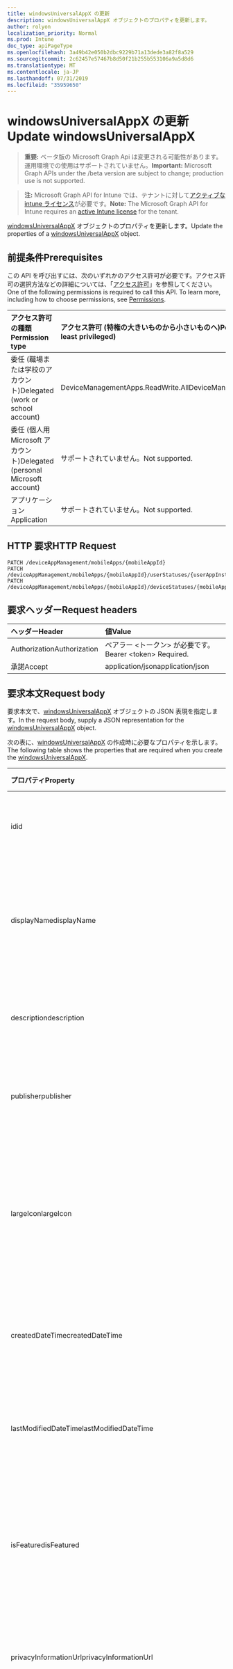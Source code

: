 ```yaml
---
title: windowsUniversalAppX の更新
description: windowsUniversalAppX オブジェクトのプロパティを更新します。
author: rolyon
localization_priority: Normal
ms.prod: Intune
doc_type: apiPageType
ms.openlocfilehash: 3a49b42e050b2dbc9229b71a13dede3a82f8a529
ms.sourcegitcommit: 2c62457e57467b8d50f21b255b553106a9a5d8d6
ms.translationtype: MT
ms.contentlocale: ja-JP
ms.lasthandoff: 07/31/2019
ms.locfileid: "35959650"
---
```

# <a name="update-windowsuniversalappx"></a><span data-ttu-id="fb20c-103">windowsUniversalAppX の更新</span><span class="sxs-lookup"><span data-stu-id="fb20c-103">Update windowsUniversalAppX</span></span>

> <span data-ttu-id="fb20c-104">**重要:** ベータ版の Microsoft Graph Api は変更される可能性があります。運用環境での使用はサポートされていません。</span><span class="sxs-lookup"><span data-stu-id="fb20c-104">**Important:** Microsoft Graph APIs under the /beta version are subject to change; production use is not supported.</span></span>

> <span data-ttu-id="fb20c-105">**注:** Microsoft Graph API for Intune では、テナントに対して[アクティブな intune ライセンス](https://go.microsoft.com/fwlink/?linkid=839381)が必要です。</span><span class="sxs-lookup"><span data-stu-id="fb20c-105">**Note:** The Microsoft Graph API for Intune requires an [active Intune license](https://go.microsoft.com/fwlink/?linkid=839381) for the tenant.</span></span>

<span data-ttu-id="fb20c-106">[windowsUniversalAppX](../resources/intune-apps-windowsuniversalappx.md) オブジェクトのプロパティを更新します。</span><span class="sxs-lookup"><span data-stu-id="fb20c-106">Update the properties of a [windowsUniversalAppX](../resources/intune-apps-windowsuniversalappx.md) object.</span></span>

## <a name="prerequisites"></a><span data-ttu-id="fb20c-107">前提条件</span><span class="sxs-lookup"><span data-stu-id="fb20c-107">Prerequisites</span></span>
<span data-ttu-id="fb20c-p101">この API を呼び出すには、次のいずれかのアクセス許可が必要です。アクセス許可の選択方法などの詳細については、「[アクセス許可](/graph/permissions-reference)」を参照してください。</span><span class="sxs-lookup"><span data-stu-id="fb20c-p101">One of the following permissions is required to call this API. To learn more, including how to choose permissions, see [Permissions](/graph/permissions-reference).</span></span>

|<span data-ttu-id="fb20c-110">アクセス許可の種類</span><span class="sxs-lookup"><span data-stu-id="fb20c-110">Permission type</span></span>|<span data-ttu-id="fb20c-111">アクセス許可 (特権の大きいものから小さいものへ)</span><span class="sxs-lookup"><span data-stu-id="fb20c-111">Permissions (from most to least privileged)</span></span>|
|:---|:---|
|<span data-ttu-id="fb20c-112">委任 (職場または学校のアカウント)</span><span class="sxs-lookup"><span data-stu-id="fb20c-112">Delegated (work or school account)</span></span>|<span data-ttu-id="fb20c-113">DeviceManagementApps.ReadWrite.All</span><span class="sxs-lookup"><span data-stu-id="fb20c-113">DeviceManagementApps.ReadWrite.All</span></span>|
|<span data-ttu-id="fb20c-114">委任 (個人用 Microsoft アカウント)</span><span class="sxs-lookup"><span data-stu-id="fb20c-114">Delegated (personal Microsoft account)</span></span>|<span data-ttu-id="fb20c-115">サポートされていません。</span><span class="sxs-lookup"><span data-stu-id="fb20c-115">Not supported.</span></span>|
|<span data-ttu-id="fb20c-116">アプリケーション</span><span class="sxs-lookup"><span data-stu-id="fb20c-116">Application</span></span>|<span data-ttu-id="fb20c-117">サポートされていません。</span><span class="sxs-lookup"><span data-stu-id="fb20c-117">Not supported.</span></span>|

## <a name="http-request"></a><span data-ttu-id="fb20c-118">HTTP 要求</span><span class="sxs-lookup"><span data-stu-id="fb20c-118">HTTP Request</span></span>
<!-- {
  "blockType": "ignored"
}
-->
``` http
PATCH /deviceAppManagement/mobileApps/{mobileAppId}
PATCH /deviceAppManagement/mobileApps/{mobileAppId}/userStatuses/{userAppInstallStatusId}/app
PATCH /deviceAppManagement/mobileApps/{mobileAppId}/deviceStatuses/{mobileAppInstallStatusId}/app
```

## <a name="request-headers"></a><span data-ttu-id="fb20c-119">要求ヘッダー</span><span class="sxs-lookup"><span data-stu-id="fb20c-119">Request headers</span></span>
|<span data-ttu-id="fb20c-120">ヘッダー</span><span class="sxs-lookup"><span data-stu-id="fb20c-120">Header</span></span>|<span data-ttu-id="fb20c-121">値</span><span class="sxs-lookup"><span data-stu-id="fb20c-121">Value</span></span>|
|:---|:---|
|<span data-ttu-id="fb20c-122">Authorization</span><span class="sxs-lookup"><span data-stu-id="fb20c-122">Authorization</span></span>|<span data-ttu-id="fb20c-123">ベアラー &lt;トークン&gt; が必要です。</span><span class="sxs-lookup"><span data-stu-id="fb20c-123">Bearer &lt;token&gt; Required.</span></span>|
|<span data-ttu-id="fb20c-124">承諾</span><span class="sxs-lookup"><span data-stu-id="fb20c-124">Accept</span></span>|<span data-ttu-id="fb20c-125">application/json</span><span class="sxs-lookup"><span data-stu-id="fb20c-125">application/json</span></span>|

## <a name="request-body"></a><span data-ttu-id="fb20c-126">要求本文</span><span class="sxs-lookup"><span data-stu-id="fb20c-126">Request body</span></span>
<span data-ttu-id="fb20c-127">要求本文で、[windowsUniversalAppX](../resources/intune-apps-windowsuniversalappx.md) オブジェクトの JSON 表現を指定します。</span><span class="sxs-lookup"><span data-stu-id="fb20c-127">In the request body, supply a JSON representation for the [windowsUniversalAppX](../resources/intune-apps-windowsuniversalappx.md) object.</span></span>

<span data-ttu-id="fb20c-128">次の表に、[windowsUniversalAppX](../resources/intune-apps-windowsuniversalappx.md) の作成時に必要なプロパティを示します。</span><span class="sxs-lookup"><span data-stu-id="fb20c-128">The following table shows the properties that are required when you create the [windowsUniversalAppX](../resources/intune-apps-windowsuniversalappx.md).</span></span>

|<span data-ttu-id="fb20c-129">プロパティ</span><span class="sxs-lookup"><span data-stu-id="fb20c-129">Property</span></span>|<span data-ttu-id="fb20c-130">型</span><span class="sxs-lookup"><span data-stu-id="fb20c-130">Type</span></span>|<span data-ttu-id="fb20c-131">説明</span><span class="sxs-lookup"><span data-stu-id="fb20c-131">Description</span></span>|
|:---|:---|:---|
|<span data-ttu-id="fb20c-132">id</span><span class="sxs-lookup"><span data-stu-id="fb20c-132">id</span></span>|<span data-ttu-id="fb20c-133">文字列</span><span class="sxs-lookup"><span data-stu-id="fb20c-133">String</span></span>|<span data-ttu-id="fb20c-134">エンティティのキー。</span><span class="sxs-lookup"><span data-stu-id="fb20c-134">Key of the entity.</span></span> <span data-ttu-id="fb20c-135">[mobileApp](../resources/intune-apps-mobileapp.md) から継承します</span><span class="sxs-lookup"><span data-stu-id="fb20c-135">Inherited from [mobileApp](../resources/intune-apps-mobileapp.md)</span></span>|
|<span data-ttu-id="fb20c-136">displayName</span><span class="sxs-lookup"><span data-stu-id="fb20c-136">displayName</span></span>|<span data-ttu-id="fb20c-137">文字列</span><span class="sxs-lookup"><span data-stu-id="fb20c-137">String</span></span>|<span data-ttu-id="fb20c-138">管理者が提供またはインポートしたアプリのタイトル。</span><span class="sxs-lookup"><span data-stu-id="fb20c-138">The admin provided or imported title of the app.</span></span> <span data-ttu-id="fb20c-139">[mobileApp](../resources/intune-apps-mobileapp.md) から継承します</span><span class="sxs-lookup"><span data-stu-id="fb20c-139">Inherited from [mobileApp](../resources/intune-apps-mobileapp.md)</span></span>|
|<span data-ttu-id="fb20c-140">description</span><span class="sxs-lookup"><span data-stu-id="fb20c-140">description</span></span>|<span data-ttu-id="fb20c-141">String</span><span class="sxs-lookup"><span data-stu-id="fb20c-141">String</span></span>|<span data-ttu-id="fb20c-142">アプリの説明。</span><span class="sxs-lookup"><span data-stu-id="fb20c-142">The description of the app.</span></span> <span data-ttu-id="fb20c-143">[mobileApp](../resources/intune-apps-mobileapp.md) から継承します</span><span class="sxs-lookup"><span data-stu-id="fb20c-143">Inherited from [mobileApp](../resources/intune-apps-mobileapp.md)</span></span>|
|<span data-ttu-id="fb20c-144">publisher</span><span class="sxs-lookup"><span data-stu-id="fb20c-144">publisher</span></span>|<span data-ttu-id="fb20c-145">String</span><span class="sxs-lookup"><span data-stu-id="fb20c-145">String</span></span>|<span data-ttu-id="fb20c-146">アプリの発行元。</span><span class="sxs-lookup"><span data-stu-id="fb20c-146">The publisher of the app.</span></span> <span data-ttu-id="fb20c-147">[mobileApp](../resources/intune-apps-mobileapp.md) から継承します</span><span class="sxs-lookup"><span data-stu-id="fb20c-147">Inherited from [mobileApp](../resources/intune-apps-mobileapp.md)</span></span>|
|<span data-ttu-id="fb20c-148">largeIcon</span><span class="sxs-lookup"><span data-stu-id="fb20c-148">largeIcon</span></span>|[<span data-ttu-id="fb20c-149">mimeContent</span><span class="sxs-lookup"><span data-stu-id="fb20c-149">mimeContent</span></span>](../resources/intune-shared-mimecontent.md)|<span data-ttu-id="fb20c-150">アプリの詳細に表示され、アイコンのアップロードに使用される大きいアイコン。</span><span class="sxs-lookup"><span data-stu-id="fb20c-150">The large icon, to be displayed in the app details and used for upload of the icon.</span></span> <span data-ttu-id="fb20c-151">[mobileApp](../resources/intune-apps-mobileapp.md) から継承します</span><span class="sxs-lookup"><span data-stu-id="fb20c-151">Inherited from [mobileApp](../resources/intune-apps-mobileapp.md)</span></span>|
|<span data-ttu-id="fb20c-152">createdDateTime</span><span class="sxs-lookup"><span data-stu-id="fb20c-152">createdDateTime</span></span>|<span data-ttu-id="fb20c-153">DateTimeOffset</span><span class="sxs-lookup"><span data-stu-id="fb20c-153">DateTimeOffset</span></span>|<span data-ttu-id="fb20c-154">アプリが作成された日時。</span><span class="sxs-lookup"><span data-stu-id="fb20c-154">The date and time the app was created.</span></span> <span data-ttu-id="fb20c-155">[mobileApp](../resources/intune-apps-mobileapp.md) から継承します</span><span class="sxs-lookup"><span data-stu-id="fb20c-155">Inherited from [mobileApp](../resources/intune-apps-mobileapp.md)</span></span>|
|<span data-ttu-id="fb20c-156">lastModifiedDateTime</span><span class="sxs-lookup"><span data-stu-id="fb20c-156">lastModifiedDateTime</span></span>|<span data-ttu-id="fb20c-157">DateTimeOffset</span><span class="sxs-lookup"><span data-stu-id="fb20c-157">DateTimeOffset</span></span>|<span data-ttu-id="fb20c-158">アプリが最後に変更された日時。</span><span class="sxs-lookup"><span data-stu-id="fb20c-158">The date and time the app was last modified.</span></span> <span data-ttu-id="fb20c-159">[mobileApp](../resources/intune-apps-mobileapp.md) から継承します</span><span class="sxs-lookup"><span data-stu-id="fb20c-159">Inherited from [mobileApp](../resources/intune-apps-mobileapp.md)</span></span>|
|<span data-ttu-id="fb20c-160">isFeatured</span><span class="sxs-lookup"><span data-stu-id="fb20c-160">isFeatured</span></span>|<span data-ttu-id="fb20c-161">Boolean</span><span class="sxs-lookup"><span data-stu-id="fb20c-161">Boolean</span></span>|<span data-ttu-id="fb20c-162">アプリが管理者のおすすめとしてマークされたかどうかを示す値。[mobileApp](../resources/intune-apps-mobileapp.md) から継承します</span><span class="sxs-lookup"><span data-stu-id="fb20c-162">The value indicating whether the app is marked as featured by the admin. Inherited from [mobileApp](../resources/intune-apps-mobileapp.md)</span></span>|
|<span data-ttu-id="fb20c-163">privacyInformationUrl</span><span class="sxs-lookup"><span data-stu-id="fb20c-163">privacyInformationUrl</span></span>|<span data-ttu-id="fb20c-164">String</span><span class="sxs-lookup"><span data-stu-id="fb20c-164">String</span></span>|<span data-ttu-id="fb20c-165">プライバシーに関する声明の URL。</span><span class="sxs-lookup"><span data-stu-id="fb20c-165">The privacy statement Url.</span></span> <span data-ttu-id="fb20c-166">[mobileApp](../resources/intune-apps-mobileapp.md) から継承します</span><span class="sxs-lookup"><span data-stu-id="fb20c-166">Inherited from [mobileApp](../resources/intune-apps-mobileapp.md)</span></span>|
|<span data-ttu-id="fb20c-167">informationUrl</span><span class="sxs-lookup"><span data-stu-id="fb20c-167">informationUrl</span></span>|<span data-ttu-id="fb20c-168">String</span><span class="sxs-lookup"><span data-stu-id="fb20c-168">String</span></span>|<span data-ttu-id="fb20c-169">詳細情報の URL。</span><span class="sxs-lookup"><span data-stu-id="fb20c-169">The more information Url.</span></span> <span data-ttu-id="fb20c-170">[mobileApp](../resources/intune-apps-mobileapp.md) から継承します</span><span class="sxs-lookup"><span data-stu-id="fb20c-170">Inherited from [mobileApp](../resources/intune-apps-mobileapp.md)</span></span>|
|<span data-ttu-id="fb20c-171">owner</span><span class="sxs-lookup"><span data-stu-id="fb20c-171">owner</span></span>|<span data-ttu-id="fb20c-172">String</span><span class="sxs-lookup"><span data-stu-id="fb20c-172">String</span></span>|<span data-ttu-id="fb20c-173">アプリの所有者。</span><span class="sxs-lookup"><span data-stu-id="fb20c-173">The owner of the app.</span></span> <span data-ttu-id="fb20c-174">[mobileApp](../resources/intune-apps-mobileapp.md) から継承します</span><span class="sxs-lookup"><span data-stu-id="fb20c-174">Inherited from [mobileApp](../resources/intune-apps-mobileapp.md)</span></span>|
|<span data-ttu-id="fb20c-175">developer</span><span class="sxs-lookup"><span data-stu-id="fb20c-175">developer</span></span>|<span data-ttu-id="fb20c-176">String</span><span class="sxs-lookup"><span data-stu-id="fb20c-176">String</span></span>|<span data-ttu-id="fb20c-177">アプリの開発者。</span><span class="sxs-lookup"><span data-stu-id="fb20c-177">The developer of the app.</span></span> <span data-ttu-id="fb20c-178">[mobileApp](../resources/intune-apps-mobileapp.md) から継承します</span><span class="sxs-lookup"><span data-stu-id="fb20c-178">Inherited from [mobileApp](../resources/intune-apps-mobileapp.md)</span></span>|
|<span data-ttu-id="fb20c-179">notes</span><span class="sxs-lookup"><span data-stu-id="fb20c-179">notes</span></span>|<span data-ttu-id="fb20c-180">String</span><span class="sxs-lookup"><span data-stu-id="fb20c-180">String</span></span>|<span data-ttu-id="fb20c-181">アプリ用のメモ。</span><span class="sxs-lookup"><span data-stu-id="fb20c-181">Notes for the app.</span></span> <span data-ttu-id="fb20c-182">[mobileApp](../resources/intune-apps-mobileapp.md) から継承します</span><span class="sxs-lookup"><span data-stu-id="fb20c-182">Inherited from [mobileApp](../resources/intune-apps-mobileapp.md)</span></span>|
|<span data-ttu-id="fb20c-183">uploadState</span><span class="sxs-lookup"><span data-stu-id="fb20c-183">uploadState</span></span>|<span data-ttu-id="fb20c-184">Int32</span><span class="sxs-lookup"><span data-stu-id="fb20c-184">Int32</span></span>|<span data-ttu-id="fb20c-185">アップロード状態。</span><span class="sxs-lookup"><span data-stu-id="fb20c-185">The upload state.</span></span> <span data-ttu-id="fb20c-186">[mobileApp](../resources/intune-apps-mobileapp.md) から継承します</span><span class="sxs-lookup"><span data-stu-id="fb20c-186">Inherited from [mobileApp](../resources/intune-apps-mobileapp.md)</span></span>|
|<span data-ttu-id="fb20c-187">publishingState</span><span class="sxs-lookup"><span data-stu-id="fb20c-187">publishingState</span></span>|[<span data-ttu-id="fb20c-188">mobileAppPublishingState</span><span class="sxs-lookup"><span data-stu-id="fb20c-188">mobileAppPublishingState</span></span>](../resources/intune-apps-mobileapppublishingstate.md)|<span data-ttu-id="fb20c-189">アプリの発行の状態。</span><span class="sxs-lookup"><span data-stu-id="fb20c-189">The publishing state for the app.</span></span> <span data-ttu-id="fb20c-190">アプリが発行されていない限り、アプリを割り当てることができません。</span><span class="sxs-lookup"><span data-stu-id="fb20c-190">The app cannot be assigned unless the app is published.</span></span> <span data-ttu-id="fb20c-191">[MobileApp](../resources/intune-apps-mobileapp.md)から継承されます。</span><span class="sxs-lookup"><span data-stu-id="fb20c-191">Inherited from [mobileApp](../resources/intune-apps-mobileapp.md).</span></span> <span data-ttu-id="fb20c-192">可能な値は、`notPublished`、`processing`、`published` です。</span><span class="sxs-lookup"><span data-stu-id="fb20c-192">Possible values are: `notPublished`, `processing`, `published`.</span></span>|
|<span data-ttu-id="fb20c-193">isAssigned</span><span class="sxs-lookup"><span data-stu-id="fb20c-193">isAssigned</span></span>|<span data-ttu-id="fb20c-194">Boolean</span><span class="sxs-lookup"><span data-stu-id="fb20c-194">Boolean</span></span>|<span data-ttu-id="fb20c-195">アプリが少なくとも1つのグループに割り当てられているかどうかを示す値。</span><span class="sxs-lookup"><span data-stu-id="fb20c-195">The value indicating whether the app is assigned to at least one group.</span></span> <span data-ttu-id="fb20c-196">[mobileApp](../resources/intune-apps-mobileapp.md) から継承します</span><span class="sxs-lookup"><span data-stu-id="fb20c-196">Inherited from [mobileApp](../resources/intune-apps-mobileapp.md)</span></span>|
|<span data-ttu-id="fb20c-197">roleScopeTagIds</span><span class="sxs-lookup"><span data-stu-id="fb20c-197">roleScopeTagIds</span></span>|<span data-ttu-id="fb20c-198">文字列コレクション</span><span class="sxs-lookup"><span data-stu-id="fb20c-198">String collection</span></span>|<span data-ttu-id="fb20c-199">このモバイルアプリの範囲タグ id のリスト。</span><span class="sxs-lookup"><span data-stu-id="fb20c-199">List of scope tag ids for this mobile app.</span></span> <span data-ttu-id="fb20c-200">[mobileApp](../resources/intune-apps-mobileapp.md) から継承します</span><span class="sxs-lookup"><span data-stu-id="fb20c-200">Inherited from [mobileApp](../resources/intune-apps-mobileapp.md)</span></span>|
|<span data-ttu-id="fb20c-201">dependentAppCount</span><span class="sxs-lookup"><span data-stu-id="fb20c-201">dependentAppCount</span></span>|<span data-ttu-id="fb20c-202">Int32</span><span class="sxs-lookup"><span data-stu-id="fb20c-202">Int32</span></span>|<span data-ttu-id="fb20c-203">子アプリが持つ依存関係の合計数。</span><span class="sxs-lookup"><span data-stu-id="fb20c-203">The total number of dependencies the child app has.</span></span> <span data-ttu-id="fb20c-204">[mobileApp](../resources/intune-apps-mobileapp.md) から継承します</span><span class="sxs-lookup"><span data-stu-id="fb20c-204">Inherited from [mobileApp](../resources/intune-apps-mobileapp.md)</span></span>|
|<span data-ttu-id="fb20c-205">committedContentVersion</span><span class="sxs-lookup"><span data-stu-id="fb20c-205">committedContentVersion</span></span>|<span data-ttu-id="fb20c-206">String</span><span class="sxs-lookup"><span data-stu-id="fb20c-206">String</span></span>|<span data-ttu-id="fb20c-207">内部にコミットされたコンテンツのバージョン。</span><span class="sxs-lookup"><span data-stu-id="fb20c-207">The internal committed content version.</span></span> <span data-ttu-id="fb20c-208">[mobileLobApp](../resources/intune-apps-mobilelobapp.md) から継承します</span><span class="sxs-lookup"><span data-stu-id="fb20c-208">Inherited from [mobileLobApp](../resources/intune-apps-mobilelobapp.md)</span></span>|
|<span data-ttu-id="fb20c-209">fileName</span><span class="sxs-lookup"><span data-stu-id="fb20c-209">fileName</span></span>|<span data-ttu-id="fb20c-210">文字列型 (String)</span><span class="sxs-lookup"><span data-stu-id="fb20c-210">String</span></span>|<span data-ttu-id="fb20c-211">メインの LOB アプリケーションのファイル名。</span><span class="sxs-lookup"><span data-stu-id="fb20c-211">The name of the main Lob application file.</span></span> <span data-ttu-id="fb20c-212">[mobileLobApp](../resources/intune-apps-mobilelobapp.md) から継承します</span><span class="sxs-lookup"><span data-stu-id="fb20c-212">Inherited from [mobileLobApp](../resources/intune-apps-mobilelobapp.md)</span></span>|
|<span data-ttu-id="fb20c-213">size</span><span class="sxs-lookup"><span data-stu-id="fb20c-213">size</span></span>|<span data-ttu-id="fb20c-214">Int64</span><span class="sxs-lookup"><span data-stu-id="fb20c-214">Int64</span></span>|<span data-ttu-id="fb20c-215">アップロードされたすべてのファイルを含む合計サイズ。</span><span class="sxs-lookup"><span data-stu-id="fb20c-215">The total size, including all uploaded files.</span></span> <span data-ttu-id="fb20c-216">[mobileLobApp](../resources/intune-apps-mobilelobapp.md) から継承します</span><span class="sxs-lookup"><span data-stu-id="fb20c-216">Inherited from [mobileLobApp](../resources/intune-apps-mobilelobapp.md)</span></span>|
|<span data-ttu-id="fb20c-217">applicableArchitectures</span><span class="sxs-lookup"><span data-stu-id="fb20c-217">applicableArchitectures</span></span>|[<span data-ttu-id="fb20c-218">windowsArchitecture</span><span class="sxs-lookup"><span data-stu-id="fb20c-218">windowsArchitecture</span></span>](../resources/intune-apps-windowsarchitecture.md)|<span data-ttu-id="fb20c-219">このアプリを実行できる Windows アーキテクチャ。</span><span class="sxs-lookup"><span data-stu-id="fb20c-219">The Windows architecture(s) for which this app can run on.</span></span> <span data-ttu-id="fb20c-220">使用可能な値: `none`、`x86`、`x64`、`arm`、`neutral`、`arm64`。</span><span class="sxs-lookup"><span data-stu-id="fb20c-220">Possible values are: `none`, `x86`, `x64`, `arm`, `neutral`, `arm64`.</span></span>|
|<span data-ttu-id="fb20c-221">applicableDeviceTypes</span><span class="sxs-lookup"><span data-stu-id="fb20c-221">applicableDeviceTypes</span></span>|[<span data-ttu-id="fb20c-222">windowsDeviceType</span><span class="sxs-lookup"><span data-stu-id="fb20c-222">windowsDeviceType</span></span>](../resources/intune-apps-windowsdevicetype.md)|<span data-ttu-id="fb20c-223">このアプリを実行できる Windows デバイスの種類。</span><span class="sxs-lookup"><span data-stu-id="fb20c-223">The Windows device type(s) for which this app can run on.</span></span> <span data-ttu-id="fb20c-224">可能な値は、`none`、`desktop`、`mobile`、`holographic`、`team` です。</span><span class="sxs-lookup"><span data-stu-id="fb20c-224">Possible values are: `none`, `desktop`, `mobile`, `holographic`, `team`.</span></span>|
|<span data-ttu-id="fb20c-225">identityName</span><span class="sxs-lookup"><span data-stu-id="fb20c-225">identityName</span></span>|<span data-ttu-id="fb20c-226">String</span><span class="sxs-lookup"><span data-stu-id="fb20c-226">String</span></span>|<span data-ttu-id="fb20c-227">ID 名。</span><span class="sxs-lookup"><span data-stu-id="fb20c-227">The Identity Name.</span></span>|
|<span data-ttu-id="fb20c-228">identityPublisherHash</span><span class="sxs-lookup"><span data-stu-id="fb20c-228">identityPublisherHash</span></span>|<span data-ttu-id="fb20c-229">String</span><span class="sxs-lookup"><span data-stu-id="fb20c-229">String</span></span>|<span data-ttu-id="fb20c-230">ID の発行元のハッシュ。</span><span class="sxs-lookup"><span data-stu-id="fb20c-230">The Identity Publisher Hash.</span></span>|
|<span data-ttu-id="fb20c-231">identityResourceIdentifier</span><span class="sxs-lookup"><span data-stu-id="fb20c-231">identityResourceIdentifier</span></span>|<span data-ttu-id="fb20c-232">String</span><span class="sxs-lookup"><span data-stu-id="fb20c-232">String</span></span>|<span data-ttu-id="fb20c-233">ID のリソースの識別子。</span><span class="sxs-lookup"><span data-stu-id="fb20c-233">The Identity Resource Identifier.</span></span>|
|<span data-ttu-id="fb20c-234">isBundle</span><span class="sxs-lookup"><span data-stu-id="fb20c-234">isBundle</span></span>|<span data-ttu-id="fb20c-235">Boolean</span><span class="sxs-lookup"><span data-stu-id="fb20c-235">Boolean</span></span>|<span data-ttu-id="fb20c-236">アプリがバンドルかどうかを指定します。</span><span class="sxs-lookup"><span data-stu-id="fb20c-236">Whether or not the app is a bundle.</span></span>|
|<span data-ttu-id="fb20c-237">minimumSupportedOperatingSystem</span><span class="sxs-lookup"><span data-stu-id="fb20c-237">minimumSupportedOperatingSystem</span></span>|[<span data-ttu-id="fb20c-238">windowsMinimumOperatingSystem</span><span class="sxs-lookup"><span data-stu-id="fb20c-238">windowsMinimumOperatingSystem</span></span>](../resources/intune-apps-windowsminimumoperatingsystem.md)|<span data-ttu-id="fb20c-239">該当するオペレーティング システムの最小の値。</span><span class="sxs-lookup"><span data-stu-id="fb20c-239">The value for the minimum applicable operating system.</span></span>|
|<span data-ttu-id="fb20c-240">identityVersion</span><span class="sxs-lookup"><span data-stu-id="fb20c-240">identityVersion</span></span>|<span data-ttu-id="fb20c-241">String</span><span class="sxs-lookup"><span data-stu-id="fb20c-241">String</span></span>|<span data-ttu-id="fb20c-242">ID のバージョン。</span><span class="sxs-lookup"><span data-stu-id="fb20c-242">The identity version.</span></span>|



## <a name="response"></a><span data-ttu-id="fb20c-243">応答</span><span class="sxs-lookup"><span data-stu-id="fb20c-243">Response</span></span>
<span data-ttu-id="fb20c-244">成功した場合、このメソッドは `200 OK` 応答コードと、更新された [windowsUniversalAppX](../resources/intune-apps-windowsuniversalappx.md) オブジェクトを応答本文で返します。</span><span class="sxs-lookup"><span data-stu-id="fb20c-244">If successful, this method returns a `200 OK` response code and an updated [windowsUniversalAppX](../resources/intune-apps-windowsuniversalappx.md) object in the response body.</span></span>

## <a name="example"></a><span data-ttu-id="fb20c-245">例</span><span class="sxs-lookup"><span data-stu-id="fb20c-245">Example</span></span>

### <a name="request"></a><span data-ttu-id="fb20c-246">要求</span><span class="sxs-lookup"><span data-stu-id="fb20c-246">Request</span></span>
<span data-ttu-id="fb20c-247">以下は、要求の例です。</span><span class="sxs-lookup"><span data-stu-id="fb20c-247">Here is an example of the request.</span></span>
``` http
PATCH https://graph.microsoft.com/beta/deviceAppManagement/mobileApps/{mobileAppId}
Content-type: application/json
Content-length: 1461

{
  "@odata.type": "#microsoft.graph.windowsUniversalAppX",
  "displayName": "Display Name value",
  "description": "Description value",
  "publisher": "Publisher value",
  "largeIcon": {
    "@odata.type": "microsoft.graph.mimeContent",
    "type": "Type value",
    "value": "dmFsdWU="
  },
  "isFeatured": true,
  "privacyInformationUrl": "https://example.com/privacyInformationUrl/",
  "informationUrl": "https://example.com/informationUrl/",
  "owner": "Owner value",
  "developer": "Developer value",
  "notes": "Notes value",
  "uploadState": 11,
  "publishingState": "processing",
  "isAssigned": true,
  "roleScopeTagIds": [
    "Role Scope Tag Ids value"
  ],
  "dependentAppCount": 1,
  "committedContentVersion": "Committed Content Version value",
  "fileName": "File Name value",
  "size": 4,
  "applicableArchitectures": "x86",
  "applicableDeviceTypes": "desktop",
  "identityName": "Identity Name value",
  "identityPublisherHash": "Identity Publisher Hash value",
  "identityResourceIdentifier": "Identity Resource Identifier value",
  "isBundle": true,
  "minimumSupportedOperatingSystem": {
    "@odata.type": "microsoft.graph.windowsMinimumOperatingSystem",
    "v8_0": true,
    "v8_1": true,
    "v10_0": true,
    "v10_1607": true,
    "v10_1703": true,
    "v10_1709": true,
    "v10_1803": true,
    "v10_1809": true,
    "v10_1903": true
  },
  "identityVersion": "Identity Version value"
}
```

### <a name="response"></a><span data-ttu-id="fb20c-248">応答</span><span class="sxs-lookup"><span data-stu-id="fb20c-248">Response</span></span>
<span data-ttu-id="fb20c-p124">以下は、応答の例です。注:簡潔にするために、ここに示す応答オブジェクトは切り詰められている場合があります。すべてのプロパティは実際の呼び出しから返されます。</span><span class="sxs-lookup"><span data-stu-id="fb20c-p124">Here is an example of the response. Note: The response object shown here may be truncated for brevity. All of the properties will be returned from an actual call.</span></span>
``` http
HTTP/1.1 200 OK
Content-Type: application/json
Content-Length: 1633

{
  "@odata.type": "#microsoft.graph.windowsUniversalAppX",
  "id": "4bc47eba-7eba-4bc4-ba7e-c44bba7ec44b",
  "displayName": "Display Name value",
  "description": "Description value",
  "publisher": "Publisher value",
  "largeIcon": {
    "@odata.type": "microsoft.graph.mimeContent",
    "type": "Type value",
    "value": "dmFsdWU="
  },
  "createdDateTime": "2017-01-01T00:02:43.5775965-08:00",
  "lastModifiedDateTime": "2017-01-01T00:00:35.1329464-08:00",
  "isFeatured": true,
  "privacyInformationUrl": "https://example.com/privacyInformationUrl/",
  "informationUrl": "https://example.com/informationUrl/",
  "owner": "Owner value",
  "developer": "Developer value",
  "notes": "Notes value",
  "uploadState": 11,
  "publishingState": "processing",
  "isAssigned": true,
  "roleScopeTagIds": [
    "Role Scope Tag Ids value"
  ],
  "dependentAppCount": 1,
  "committedContentVersion": "Committed Content Version value",
  "fileName": "File Name value",
  "size": 4,
  "applicableArchitectures": "x86",
  "applicableDeviceTypes": "desktop",
  "identityName": "Identity Name value",
  "identityPublisherHash": "Identity Publisher Hash value",
  "identityResourceIdentifier": "Identity Resource Identifier value",
  "isBundle": true,
  "minimumSupportedOperatingSystem": {
    "@odata.type": "microsoft.graph.windowsMinimumOperatingSystem",
    "v8_0": true,
    "v8_1": true,
    "v10_0": true,
    "v10_1607": true,
    "v10_1703": true,
    "v10_1709": true,
    "v10_1803": true,
    "v10_1809": true,
    "v10_1903": true
  },
  "identityVersion": "Identity Version value"
}
```





